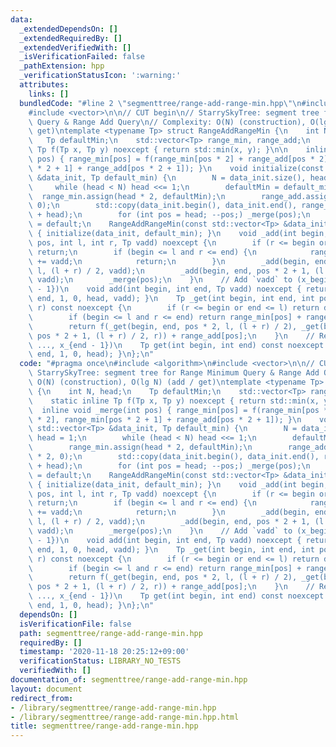 ```yaml
---
data:
  _extendedDependsOn: []
  _extendedRequiredBy: []
  _extendedVerifiedWith: []
  _isVerificationFailed: false
  _pathExtension: hpp
  _verificationStatusIcon: ':warning:'
  attributes:
    links: []
  bundledCode: "#line 2 \"segmenttree/range-add-range-min.hpp\"\n#include <algorithm>\n\
    #include <vector>\n\n// CUT begin\n// StarrySkyTree: segment tree for Range Minimum\
    \ Query & Range Add Query\n// Complexity: O(N) (construction), O(lg N) (add /\
    \ get)\ntemplate <typename Tp> struct RangeAddRangeMin {\n    int N, head;\n \
    \   Tp defaultMin;\n    std::vector<Tp> range_min, range_add;\n    static inline\
    \ Tp f(Tp x, Tp y) noexcept { return std::min(x, y); }\n\n    inline void _merge(int\
    \ pos) { range_min[pos] = f(range_min[pos * 2] + range_add[pos * 2], range_min[pos\
    \ * 2 + 1] + range_add[pos * 2 + 1]); }\n    void initialize(const std::vector<Tp>\
    \ &data_init, Tp default_min) {\n        N = data_init.size(), head = 1;\n   \
    \     while (head < N) head <<= 1;\n        defaultMin = default_min;\n      \
    \  range_min.assign(head * 2, defaultMin);\n        range_add.assign(head * 2,\
    \ 0);\n        std::copy(data_init.begin(), data_init.end(), range_min.begin()\
    \ + head);\n        for (int pos = head; --pos;) _merge(pos);\n    }\n    RangeAddRangeMin()\
    \ = default;\n    RangeAddRangeMin(const std::vector<Tp> &data_init, Tp default_min)\
    \ { initialize(data_init, default_min); }\n    void _add(int begin, int end, int\
    \ pos, int l, int r, Tp vadd) noexcept {\n        if (r <= begin or end <= l)\
    \ return;\n        if (begin <= l and r <= end) {\n            range_add[pos]\
    \ += vadd;\n            return;\n        }\n        _add(begin, end, pos * 2,\
    \ l, (l + r) / 2, vadd);\n        _add(begin, end, pos * 2 + 1, (l + r) / 2, r,\
    \ vadd);\n        _merge(pos);\n    }\n    // Add `vadd` to (x_begin, ..., x_{end\
    \ - 1})\n    void add(int begin, int end, Tp vadd) noexcept { return _add(begin,\
    \ end, 1, 0, head, vadd); }\n    Tp _get(int begin, int end, int pos, int l, int\
    \ r) const noexcept {\n        if (r <= begin or end <= l) return defaultMin;\n\
    \        if (begin <= l and r <= end) return range_min[pos] + range_add[pos];\n\
    \        return f(_get(begin, end, pos * 2, l, (l + r) / 2), _get(begin, end,\
    \ pos * 2 + 1, (l + r) / 2, r)) + range_add[pos];\n    }\n    // Return f(x_begin,\
    \ ..., x_{end - 1})\n    Tp get(int begin, int end) const noexcept { return _get(begin,\
    \ end, 1, 0, head); }\n};\n"
  code: "#pragma once\n#include <algorithm>\n#include <vector>\n\n// CUT begin\n//\
    \ StarrySkyTree: segment tree for Range Minimum Query & Range Add Query\n// Complexity:\
    \ O(N) (construction), O(lg N) (add / get)\ntemplate <typename Tp> struct RangeAddRangeMin\
    \ {\n    int N, head;\n    Tp defaultMin;\n    std::vector<Tp> range_min, range_add;\n\
    \    static inline Tp f(Tp x, Tp y) noexcept { return std::min(x, y); }\n\n  \
    \  inline void _merge(int pos) { range_min[pos] = f(range_min[pos * 2] + range_add[pos\
    \ * 2], range_min[pos * 2 + 1] + range_add[pos * 2 + 1]); }\n    void initialize(const\
    \ std::vector<Tp> &data_init, Tp default_min) {\n        N = data_init.size(),\
    \ head = 1;\n        while (head < N) head <<= 1;\n        defaultMin = default_min;\n\
    \        range_min.assign(head * 2, defaultMin);\n        range_add.assign(head\
    \ * 2, 0);\n        std::copy(data_init.begin(), data_init.end(), range_min.begin()\
    \ + head);\n        for (int pos = head; --pos;) _merge(pos);\n    }\n    RangeAddRangeMin()\
    \ = default;\n    RangeAddRangeMin(const std::vector<Tp> &data_init, Tp default_min)\
    \ { initialize(data_init, default_min); }\n    void _add(int begin, int end, int\
    \ pos, int l, int r, Tp vadd) noexcept {\n        if (r <= begin or end <= l)\
    \ return;\n        if (begin <= l and r <= end) {\n            range_add[pos]\
    \ += vadd;\n            return;\n        }\n        _add(begin, end, pos * 2,\
    \ l, (l + r) / 2, vadd);\n        _add(begin, end, pos * 2 + 1, (l + r) / 2, r,\
    \ vadd);\n        _merge(pos);\n    }\n    // Add `vadd` to (x_begin, ..., x_{end\
    \ - 1})\n    void add(int begin, int end, Tp vadd) noexcept { return _add(begin,\
    \ end, 1, 0, head, vadd); }\n    Tp _get(int begin, int end, int pos, int l, int\
    \ r) const noexcept {\n        if (r <= begin or end <= l) return defaultMin;\n\
    \        if (begin <= l and r <= end) return range_min[pos] + range_add[pos];\n\
    \        return f(_get(begin, end, pos * 2, l, (l + r) / 2), _get(begin, end,\
    \ pos * 2 + 1, (l + r) / 2, r)) + range_add[pos];\n    }\n    // Return f(x_begin,\
    \ ..., x_{end - 1})\n    Tp get(int begin, int end) const noexcept { return _get(begin,\
    \ end, 1, 0, head); }\n};\n"
  dependsOn: []
  isVerificationFile: false
  path: segmenttree/range-add-range-min.hpp
  requiredBy: []
  timestamp: '2020-11-18 20:25:12+09:00'
  verificationStatus: LIBRARY_NO_TESTS
  verifiedWith: []
documentation_of: segmenttree/range-add-range-min.hpp
layout: document
redirect_from:
- /library/segmenttree/range-add-range-min.hpp
- /library/segmenttree/range-add-range-min.hpp.html
title: segmenttree/range-add-range-min.hpp
---
```


